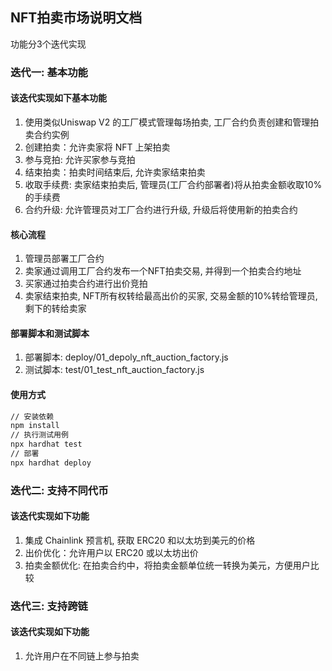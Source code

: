 ## NFT拍卖市场说明文档
功能分3个迭代实现
### 迭代一: 基本功能
#### 该迭代实现如下基本功能
1. 使用类似Uniswap V2 的工厂模式管理每场拍卖, 工厂合约负责创建和管理拍卖合约实例
1. 创建拍卖：允许卖家将 NFT 上架拍卖
1. 参与竞拍: 允许买家参与竞拍
1. 结束拍卖：拍卖时间结束后, 允许卖家结束拍卖
1. 收取手续费: 卖家结束拍卖后, 管理员(工厂合约部署者)将从拍卖金额收取10%的手续费
1. 合约升级: 允许管理员对工厂合约进行升级, 升级后将使用新的拍卖合约
#### 核心流程
1. 管理员部署工厂合约
1. 卖家通过调用工厂合约发布一个NFT拍卖交易, 并得到一个拍卖合约地址
1. 买家通过拍卖合约进行出价竞拍
1. 卖家结束拍卖, NFT所有权转给最高出价的买家, 交易金额的10%转给管理员, 剩下的转给卖家
#### 部署脚本和测试脚本
1. 部署脚本: deploy/01_depoly_nft_auction_factory.js
1. 测试脚本: test/01_test_nft_auction_factory.js
#### 使用方式
```bash
// 安装依赖
npm install
// 执行测试用例
npx hardhat test
// 部署
npx hardhat deploy
```

### 迭代二: 支持不同代币
#### 该迭代实现如下功能
1. 集成 Chainlink 预言机, 获取 ERC20 和以太坊到美元的价格
1. 出价优化：允许用户以 ERC20 或以太坊出价
1. 拍卖金额优化: 在拍卖合约中，将拍卖金额单位统一转换为美元，方便用户比较

### 迭代三: 支持跨链
#### 该迭代实现如下功能
1. 允许用户在不同链上参与拍卖
